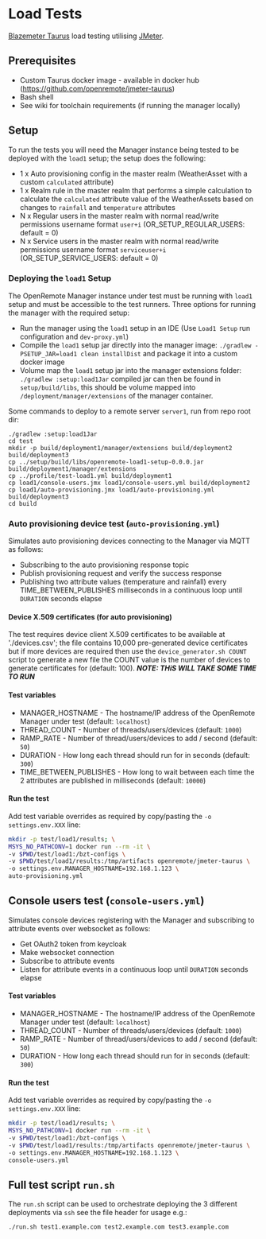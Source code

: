 # Load Tests
[Blazemeter Taurus](https://gettaurus.org/) load testing utilising [JMeter](https://jmeter.apache.org/).

## Prerequisites
* Custom Taurus docker image - available in docker hub (https://github.com/openremote/jmeter-taurus)
* Bash shell
* See wiki for toolchain requirements (if running the manager locally)

## Setup
To run the tests you will need the Manager instance being tested to be deployed with the
`load1` setup; the setup does the following:
* 1 x Auto provisioning config in the master realm (WeatherAsset with a custom `calculated` attribute)
* 1 x Realm rule in the master realm that performs a simple calculation to calculate the `calculated` attribute value of
  the WeatherAssets based on changes to `rainfall` and `temperature` attributes
* N x Regular users in the master realm with normal read/write permissions username format `user+i` (OR_SETUP_REGULAR_USERS: default = 0)
* N x Service users in the master realm with normal read/write permissions username format `serviceuser+i` (OR_SETUP_SERVICE_USERS: default = 0)



### Deploying the `load1` Setup
The OpenRemote Manager instance under test must be running with `load1` setup and must be accessible
to the test runners. Three options for running the manager with the required setup:

* Run the manager using the `load1` setup in an IDE (Use `Load1 Setup` run configuration and `dev-proxy.yml`)
* Compile the `load1` setup jar directly into the manager image: `./gradlew -PSETUP_JAR=load1 clean installDist`
and package it into a custom docker image 
* Volume map the `load1` setup jar into the manager extensions folder: `./gradlew :setup:load1Jar` compiled
jar can then be found in `setup/build/libs`, this should be volume mapped into `/deployment/manager/extensions` of the 
manager container.

Some commands to deploy to a remote server `server1`, run from repo root dir:
```shell
./gradlew :setup:load1Jar
cd test
mkdir -p build/deployment1/manager/extensions build/deployment2 build/deployment3
cp ../setup/build/libs/openremote-load1-setup-0.0.0.jar build/deployment1/manager/extensions
cp ../profile/test-load1.yml build/deployment1
cp load1/console-users.jmx load1/console-users.yml build/deployment2
cp load1/auto-provisioning.jmx load1/auto-provisioning.yml build/deployment3
cd build
```

### Auto provisioning device test (`auto-provisioning.yml`)
Simulates auto provisioning devices connecting to the Manager via MQTT as follows:

* Subscribing to the auto provisioning response topic
* Publish provisioning request and verify the success response
* Publishing two attribute values (temperature and rainfall) every TIME_BETWEEN_PUBLISHES milliseconds in a continuous loop until
`DURATION` seconds elapse

#### Device X.509 certificates (for auto provisioning)
The test requires device client X.509 certificates to be available at './devices.csv'; the file
contains 10,000 pre-generated device certificates but if more devices are required then use the `device_generator.sh COUNT`
script to generate a new file the COUNT value is the number of devices to generate certificates for (default: 100).
***NOTE: THiS WILL TAKE SOME TIME TO RUN***

#### Test variables
* MANAGER_HOSTNAME - The hostname/IP address of the OpenRemote Manager under test (default: `localhost`)
* THREAD_COUNT - Number of threads/users/devices (default: `1000`)
* RAMP_RATE - Number of thread/users/devices to add / second (default: `50`)
* DURATION - How long each thread should run for in seconds (default: `300`)
* TIME_BETWEEN_PUBLISHES - How long to wait between each time the 2 attributes are published in milliseconds (default: `10000`)

#### Run the test
Add test variable overrides as required by copy/pasting the `-o settings.env.XXX` line:
```bash
mkdir -p test/load1/results; \
MSYS_NO_PATHCONV=1 docker run --rm -it \
-v $PWD/test/load1:/bzt-configs \
-v $PWD/test/load1/results:/tmp/artifacts openremote/jmeter-taurus \
-o settings.env.MANAGER_HOSTNAME=192.168.1.123 \
auto-provisioning.yml
```



## Console users test (`console-users.yml`)
Simulates console devices registering with the Manager and subscribing to attribute events over websocket as follows:

* Get OAuth2 token from keycloak
* Make websocket connection
* Subscribe to attribute events
* Listen for attribute events in a continuous loop until `DURATION` seconds elapse


#### Test variables
* MANAGER_HOSTNAME - The hostname/IP address of the OpenRemote Manager under test (default: `localhost`)
* THREAD_COUNT - Number of threads/users/devices (default: `1000`)
* RAMP_RATE - Number of thread/users/devices to add / second (default: `50`)
* DURATION - How long each thread should run for in seconds (default: `300`)

#### Run the test
Add test variable overrides as required by copy/pasting the `-o settings.env.XXX` line:
```bash
mkdir -p test/load1/results; \
MSYS_NO_PATHCONV=1 docker run --rm -it \
-v $PWD/test/load1:/bzt-configs \
-v $PWD/test/load1/results:/tmp/artifacts openremote/jmeter-taurus \
-o settings.env.MANAGER_HOSTNAME=192.168.1.123 \
console-users.yml
```

## Full test script `run.sh`
The `run.sh` script can be used to orchestrate deploying the 3 different deployments via `ssh` see the file header for
usage e.g.:
```bash
./run.sh test1.example.com test2.example.com test3.example.com
```
